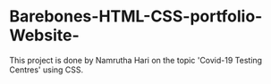 # Barebones-HTML-CSS-portfolio-Website-
This project is done by Namrutha Hari on the topic 'Covid-19 Testing Centres' using CSS.
